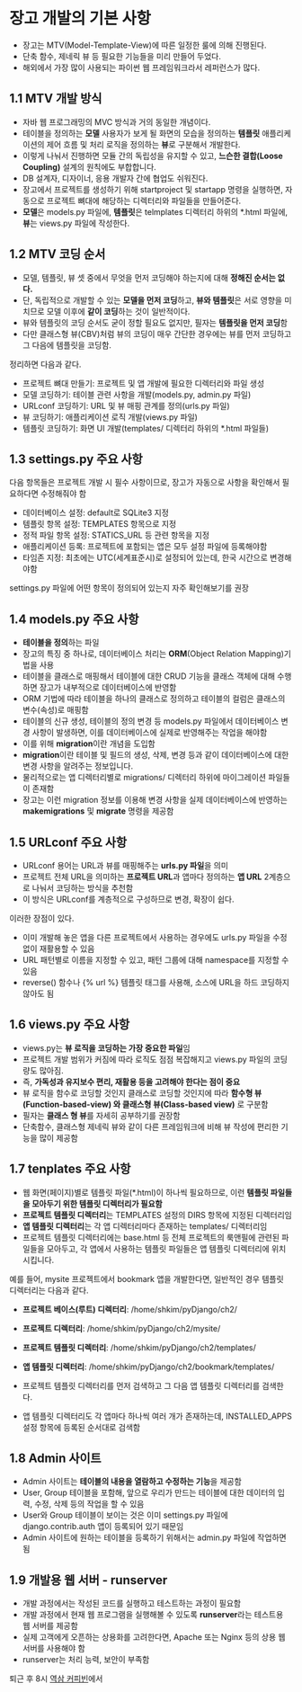 # 장고 개발의 기본 사항

- 장고는 MTV(Model-Template-View)에 따른 일정한 룰에 의해 진행된다.
- 단축 함수, 제네릭 뷰 등 필요한 기능들을 미리 만들어 두었다.
- 해외에서 가장 많이 사용되는 파이썬 웹 프레임워크라서 레퍼런스가 많다.

## 1.1 MTV 개발 방식
- 자바 웹 프로그래밍의 MVC 방식과 거의 동일한 개념이다.
- 테이블을 정의하는 **모델** 사용자가 보게 될 화면의 모습을 정의하는 **템플릿**
애플리케이션의 제어 흐름 및 처리 로직을 정의하는 **뷰**로 구분해서 개발한다.
- 이렇게 나눠서 진행하면 모듈 간의 독립성을 유지할 수 있고, **느슨한 결합(Loose Coupling)**
설계의 원칙에도 부합합니다.
- DB 설계자, 디자이너, 응용 개발자 간에 협업도 쉬워진다.
- 장고에서 프로젝트를 생성하기 위해 startproject 및 startapp 명령을 실행하면,
자동으로 프로젝트 뼈대에 해당하는 디렉터리와 파일들을 만들어준다.
- **모델**은 models.py 파일에, **템플릿**은 telmplates 디렉터리 하위의 *.html 파일에,
**뷰**는 views.py 파일에 작성한다.

## 1.2 MTV 코딩 순서
- 모델, 템플릿, 뷰 셋 중에서 무엇을 먼저 코딩해야 하는지에 대해 **정해진 순서는 없다.**
- 단, 독립적으로 개발할 수 있는 **모델을 먼저 코딩**하고, **뷰와 템플릿**은 서로 영향을
미치므로 모델 이후에 **같이 코딩**하는 것이 일반적이다.
- 뷰와 템플릿의 코딩 순서도 굳이 정할 필요도 없지만, 필자는 **템플릿을 먼저 코딩**함
- 다만 클래스형 뷰(CBV)처럼 뷰의 코딩이 매우 간단한 경우에는 뷰를 먼저 코딩하고
그 다음에 템플릿을 코딩함.

정리하면 다음과 같다.
- 프로젝트 뼈대 만들기: 프로젝트 및 앱 개발에 필요한 디렉터리와 파일 생성
- 모델 코딩하기: 테이블 관련 사항을 개발(models.py, admin.py 파일)
- URLconf 코딩하기: URL 및 뷰 매핑 관계를 정의(urls.py 파일)
- 뷰 코딩하기: 애플리케이션 로직 개발(views.py 파일)
- 템플릿 코딩하기: 화면 UI 개발(templates/ 디렉터리 하위의 *.html 파일들)

## 1.3 settings.py 주요 사항
다음 항목들은 프로젝트 개발 시 필수 사항이므로, 장고가 자동으로 사항을 확인해서
필요하다면 수정해줘야 함
- 데이터베이스 설정: default로 SQLite3 지정
- 템플릿 항목 설정: TEMPLATES 항목으로 지정
- 정적 파일 항목 설정: STATICS_URL 등 관련 항목을 지정
- 애플리케이션 등록: 프로젝트에 포함되는 앱은 모두 설정 파일에 등록해야함
- 타임존 지정: 최초에는 UTC(세계표준시)로 설정되어 있는데, 한국 시간으로 변경해야함

settings.py 파일에 어떤 항목이 정의되어 있는지 자주 확인해보기를 권장

## 1.4 models.py 주요 사항
- **테이블을 정의**하는 파일
- 장고의 특징 중 하나로, 데이터베이스 처리는 **ORM**(Object Relation Mapping)기법을 사용
- 테이블을 클래스로 매핑해서 테이블에 대한 CRUD 기능을 클래스 객체에 대해 수행하면
장고가 내부적으로 데이터베이스에 반영함
- ORM 기법에 따라 테이블을 하나의 클래스로 정의하고 테이블의 컬럼은 클래스의 변수(속성)로
매핑함
- 테이블의 신규 생성, 테이블의 정의 변경 등 models.py 파일에서 데이터베이스 변경
사항이 발생하면, 이를 데이터베이스에 실제로 반영해주는 작업을 해야함
- 이를 위해 **migration**이란 개념을 도입함
- **migration**이란 테이블 및 필드의 생성, 삭제, 변경 등과 같이 데이터베이스에 대한
변경 사항을 알려주는 정보입니다.
- 물리적으로는 앱 디렉터리별로 migrations/ 디렉터리 하위에 마이그레이션 파일들이 존재함
- 장고는 이런 migration 정보를 이용해 변경 사항을 실제 데이터베이스에 반영하는
**makemigrations** 및 **migrate** 명령을 제공함

## 1.5 URLconf 주요 사항
- URLconf 용어는 URL과 뷰를 매핑해주는 **urls.py 파일**을 의미
- 프로젝트 전체 URL을 의미하는 **프로젝트 URL**과 앱마다 정의하는 **앱 URL**
2계층으로 나눠서 코딩하는 방식을 추천함
- 이 방식은 URLconf를 계층적으로 구성하므로 변경, 확장이 쉽다.

이러한 장점이 있다.
- 이미 개발해 놓은 앱을 다른 프로젝트에서 사용하는 경우에도 urls.py 파일을 수정 없이
재활용할 수 있음
- URL 패턴별로 이름을 지정할 수 있고, 패턴 그룹에 대해 namespace를 지정할 수 있음
- reverse() 함수나 {% url %} 템플릿 태그를 사용해, 소스에 URL을 하드 코딩하지 않아도 됨

## 1.6 views.py 주요 사항
- views.py는 **뷰 로직을 코딩하는 가장 중요한 파일**임
- 프로젝트 개발 범위가 커짐에 따라 로직도 점점 복잡해지고 views.py 파일의 코딩
량도 많아짐.
- 즉, **가독성과 유지보수 편리, 재활용 등을 고려해야 한다는 점이 중요**
- 뷰 로직을 함수로 코딩할 것인지 클래스로 코딩할 것인지에 따라 **함수형 뷰(Function-based-view) 와 클래스형 뷰(Class-based view)**
로 구분함
- 필자는 **클래스 형 뷰**를 자세히 공부하기를 권장함
- 단축함수, 클래스형 제네릭 뷰와 같이 다른 프레임워크에 비해 뷰 작성에 편리한 기능을 많이 제공함

## 1.7 tenplates 주요 사항
- 웹 화면(페이지)별로 템플릿 파일(*.html)이 하나씩 필요하므로, 이런 **템플릿 파일들을 모아두기 위한
템플릿 디렉터리가 필요함**
- **프로젝트 템플릿 디렉터리**는 TEMPLATES 설정의 DIRS 항목에 지정된 디렉터리임
- **앱 템플릿 디렉터리**는 각 앱 디렉터리마다 존재하는 templates/ 디렉터리임
- 프로젝트 템플릿 디렉터리에는 base.html 등 전체 프로젝트의 룩앤필에 관련된 파일들을 모아두고,
각 앱에서 사용하는 템플릿 파일들은 앱 템플릿 디렉터리에 위치 시킵니다.

예를 들어, mysite 프로젝트에서 bookmark 앱을 개발한다면, 일반적인 경우 템플릿 디렉터리는 다음과 같다.
- **프로젝트 베이스(루트) 디렉터리**: /home/shkim/pyDjango/ch2/
- **프로젝트 디렉터리**: /home/shkim/pyDjango/ch2/mysite/
- **프로젝트 템플릿 디렉터리**: /home/shkim/pyDjango/ch2/templates/
- **앱 템플릿 디렉터리**: /home/shkim/pyDjango/ch2/bookmark/templates/

- 프로젝트 템플릿 디렉터리를 먼저 검색하고 그 다음 앱 템플릿 디렉터리를 검색한다.
- 앱 템플릿 디렉터리도 각 앱마다 하나씩 여러 개가 존재하는데, INSTALLED_APPS 설정
항목에 등록된 순서대로 검색함

## 1.8 Admin 사이트
- Admin 사이트는 **테이블의 내용을 열람하고 수정하는 기능**을 제공함
- User, Group 테이블을 포함해, 앞으로 우리가 만드는 테이블에 대한 데이터의
입력, 수정, 삭제 등의 작업을 할 수 있음
- User와 Group 테이블이 보이는 것은 이미 settings.py 파일에 django.contrib.auth
앱이 등록되어 있기 때문임
- Admin 사이트에 원하는 테이블을 등록하기 위해서는 admin.py 파일에 작업하면 됨

## 1.9 개발용 웹 서버 - runserver
- 개발 과정에서는 작성된 코드를 실행하고 테스트하는 과정이 필요함
- 개발 과정에서 현재 웹 프로그램을 실행해볼 수 있도록 **runserver**라는
테스트용 웹 서버를 제공함
- 실제 고객에게 오픈하는 상용화를 고려한다면, Apache 또는 Nginx 등의 상용
웹 서버를 사용해야 함
- runserver는 처리 능력, 보안이 부족함


퇴근 후 8시 [역삼 커피빈](https://store.naver.com/restaurants/detail?id=11739015)에서